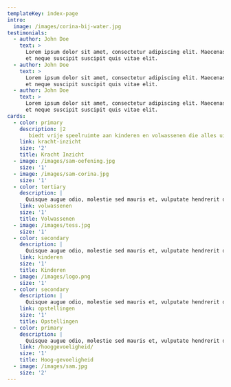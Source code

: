 ```yaml
---
templateKey: index-page
intro:
  image: /images/corina-bij-water.jpg
testimonials:
  - author: John Doe
    text: >
      Lorem ipsum dolor sit amet, consectetur adipiscing elit. Maecenas eget mi
      et neque suscipit suscipit quis vitae elit.
  - author: John Doe
    text: >
      Lorem ipsum dolor sit amet, consectetur adipiscing elit. Maecenas eget mi
      et neque suscipit suscipit quis vitae elit.
  - author: John Doe
    text: >
      Lorem ipsum dolor sit amet, consectetur adipiscing elit. Maecenas eget mi
      et neque suscipit suscipit quis vitae elit.
cards:
  - color: primary
    description: |2
       biedt vrije speelruimte aan kinderen en volwassenen die alles uit het leven willen halen om op ontdekkingsreis  gaan naar de persoon die ze diep van binnen zijn.
    link: kracht-inzicht
    size: '2'
    title: Kracht Inzicht
  - image: /images/sam-oefening.jpg
    size: '1'
  - image: /images/sam-corina.jpg
    size: '1'
  - color: tertiary
    description: |
      Quisque augue odio, molestie sed mauris et, vulputate hendrerit diam.
    link: volwassenen
    size: '1'
    title: Volwassenen
  - image: /images/tess.jpg
    size: '1'
  - color: secondary
    description: |
      Quisque augue odio, molestie sed mauris et, vulputate hendrerit diam.
    link: kinderen
    size: '1'
    title: Kinderen
  - image: /images/logo.png
    size: '1'
  - color: secondary
    description: |
      Quisque augue odio, molestie sed mauris et, vulputate hendrerit diam.
    link: opstellingen
    size: '1'
    title: Opstellingen
  - color: primary
    description: |
      Quisque augue odio, molestie sed mauris et, vulputate hendrerit diam.
    link: /hooggevoeligheid/
    size: '1'
    title: Hoog-gevoeligheid
  - image: /images/sam.jpg
    size: '2'
---
```


